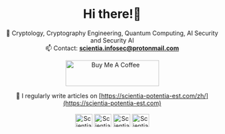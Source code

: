 <h1 align="center">Hi there!👋</h1>

<div align="center">
<p align="left">

🌱 Cryptology, Cryptography Engineering, Quantum Computing, AI Security and Security AI<br>
📫 Contact: **scientia.infosec@protonmail.com**  

<a href="https://www.buymeacoffee.com/Scientia" target="_blank"><img src="https://cdn.buymeacoffee.com/buttons/v2/default-green.png" alt="Buy Me A Coffee" style="height: 60px !important;width: 217px !important;" ></a>

📝 I regularly write articles on [https://scientia-potentia-est.com/zh/](https://scientia-potentia-est.com)<br><br>
<a href="https://twitter.com/ScientiaTw" target="blank"><img align="center" src="https://raw.githubusercontent.com/rahuldkjain/github-profile-readme-generator/master/src/images/icons/Social/twitter.svg" alt="ScientiaTw" height="30" width="40" /></a>
<a href="https://linkedin.com/in/hong-sheng-huang-b45510149/" target="blank"><img align="center" src="https://raw.githubusercontent.com/rahuldkjain/github-profile-readme-generator/master/src/images/icons/Social/linked-in-alt.svg" alt="ScientiaTw" height="30" width="40" /></a>
<a href="https://fb.com/ScientiaPotentiaEstTw" target="blank"><img align="center" src="https://raw.githubusercontent.com/rahuldkjain/github-profile-readme-generator/master/src/images/icons/Social/facebook.svg" alt="ScientiaTw" height="30" width="40" /></a>
<a href="https://www.instagram.com/scientia_potentia_est_tw/" target="blank"><img align="center" src="https://raw.githubusercontent.com/rahuldkjain/github-profile-readme-generator/master/src/images/icons/Social/instagram.svg" alt="ScientiaTw" height="30" width="40" /></a>
  
</div>

